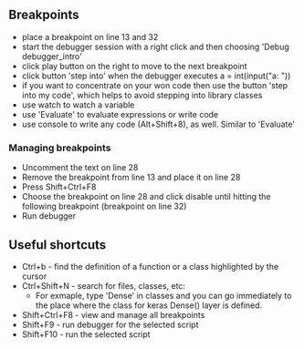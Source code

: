 ## Breakpoints

- place a breakpoint on line 13 and 32
- start the debugger session with a right click and then choosing 'Debug debugger_intro'
- click play button on the right to move to the next breakpoint
- click button 'step into' when the debugger executes a = int(input("a: "))
- if you want to concentrate on your won code then use the button 'step into my code', which helps to avoid stepping into library classes
- use watch to watch a variable
- use 'Evaluate' to evaluate expressions or write code
- use console to write any code (Alt+Shift+8), as well. Similar to 'Evaluate'

### Managing breakpoints

- Uncomment the text on line 28
- Remove the breakpoint from line 13 and place it on line 28 
- Press Shift+Ctrl+F8
- Choose the breakpoint on line 28 and click disable until hitting the following breakpoint (breakpoint on line 32)
- Run debugger

## Useful shortcuts

- Ctrl+b - find the definition of a function or a class highlighted by the cursor
- Ctrl+Shift+N - search for files, classes, etc:
    - For exmaple, type 'Dense' in classes and you can go immediately to the place where the class for keras Dense() layer is defined. 
- Shift+Ctrl+F8 - view and manage all breakpoints
- Shift+F9 - run debugger for the selected script
- Shift+F10 - run the selected script